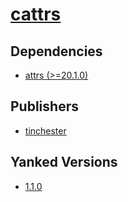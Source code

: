 # [cattrs](https://pypi.org/project/cattrs)

## Dependencies
- [attrs (>=20.1.0)](packages/a/attrs.md)



## Publishers
- [tinchester](https://pypi.org/user/tinchester)


## Yanked Versions
- [1.1.0](https://pypi.org/project/cattrs/1.1.0)
 